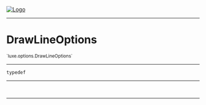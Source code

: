 
[![Logo](../../../images/logo.png)](../../../api/index.html)

---



<h1>DrawLineOptions</h1>
<small>`luxe.options.DrawLineOptions`</small>



---

`typedef`

---

&nbsp;
&nbsp;









---

&nbsp;
&nbsp;
&nbsp;
&nbsp;